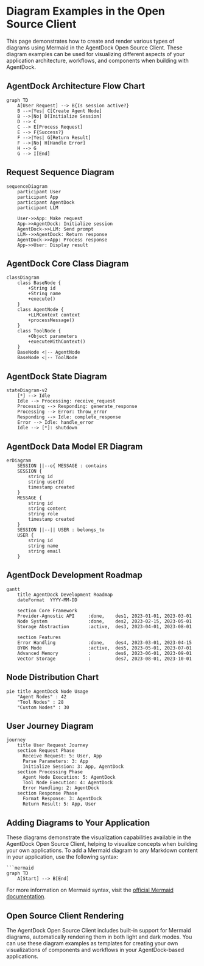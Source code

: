 # Diagram Examples in the Open Source Client

This page demonstrates how to create and render various types of diagrams using Mermaid in the AgentDock Open Source Client. These diagram examples can be used for visualizing different aspects of your application architecture, workflows, and components when building with AgentDock.

## AgentDock Architecture Flow Chart

```mermaid
graph TD
    A[User Request] --> B{Is session active?}
    B -->|Yes| C[Create Agent Node]
    B -->|No| D[Initialize Session]
    D --> C
    C --> E[Process Request]
    E --> F{Success?}
    F -->|Yes| G[Return Result]
    F -->|No| H[Handle Error]
    H --> G
    G --> I[End]
```

## Request Sequence Diagram

```mermaid
sequenceDiagram
    participant User
    participant App
    participant AgentDock
    participant LLM

    User->>App: Make request
    App->>AgentDock: Initialize session
    AgentDock->>LLM: Send prompt
    LLM-->>AgentDock: Return response
    AgentDock->>App: Process response
    App->>User: Display result
```

## AgentDock Core Class Diagram

```mermaid
classDiagram
    class BaseNode {
        +String id
        +String name
        +execute()
    }
    class AgentNode {
        +LLMContext context
        +processMessage()
    }
    class ToolNode {
        +Object parameters
        +executeWithContext()
    }
    BaseNode <|-- AgentNode
    BaseNode <|-- ToolNode
```

## AgentDock State Diagram

```mermaid
stateDiagram-v2
    [*] --> Idle
    Idle --> Processing: receive_request
    Processing --> Responding: generate_response
    Processing --> Error: throw_error
    Responding --> Idle: complete_response
    Error --> Idle: handle_error
    Idle --> [*]: shutdown
```

## AgentDock Data Model ER Diagram

```mermaid
erDiagram
    SESSION ||--o{ MESSAGE : contains
    SESSION {
        string id
        string userId
        timestamp created
    }
    MESSAGE {
        string id
        string content
        string role
        timestamp created
    }
    SESSION ||--|| USER : belongs_to
    USER {
        string id
        string name
        string email
    }
```

## AgentDock Development Roadmap

```mermaid
gantt
    title AgentDock Development Roadmap
    dateFormat  YYYY-MM-DD
    
    section Core Framework
    Provider-Agnostic API     :done,    des1, 2023-01-01, 2023-03-01
    Node System               :done,    des2, 2023-02-15, 2023-05-01
    Storage Abstraction       :active,  des3, 2023-04-01, 2023-08-01
    
    section Features
    Error Handling            :done,    des4, 2023-03-01, 2023-04-15
    BYOK Mode                 :active,  des5, 2023-05-01, 2023-07-01
    Advanced Memory           :         des6, 2023-06-01, 2023-09-01
    Vector Storage            :         des7, 2023-08-01, 2023-10-01
```

## Node Distribution Chart

```mermaid
pie title AgentDock Node Usage
    "Agent Nodes" : 42
    "Tool Nodes" : 28
    "Custom Nodes" : 30
```

## User Journey Diagram

```mermaid
journey
    title User Request Journey
    section Request Phase
      Receive Request: 5: User, App
      Parse Parameters: 3: App
      Initialize Session: 3: App, AgentDock
    section Processing Phase
      Agent Node Execution: 5: AgentDock
      Tool Node Execution: 4: AgentDock
      Error Handling: 2: AgentDock
    section Response Phase
      Format Response: 3: AgentDock
      Return Result: 5: App, User
```

## Adding Diagrams to Your Application

These diagrams demonstrate the visualization capabilities available in the AgentDock Open Source Client, helping to visualize concepts when building your own applications. To add a Mermaid diagram to any Markdown content in your application, use the following syntax:

```
```mermaid
graph TD
    A[Start] --> B[End]
```

For more information on Mermaid syntax, visit the [official Mermaid documentation](https://mermaid.js.org/syntax/flowchart.html). 

## Open Source Client Rendering

The AgentDock Open Source Client includes built-in support for Mermaid diagrams, automatically rendering them in both light and dark modes. You can use these diagram examples as templates for creating your own visualizations of components and workflows in your AgentDock-based applications. 